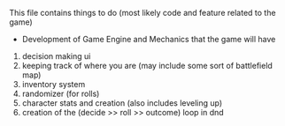 This file contains things to do (most likely code and feature related to the game)

- Development of Game Engine and Mechanics that the game will have
1. decision making ui
2. keeping track of where you are (may include some sort of battlefield map)
3. inventory system
4. randomizer (for rolls)
5. character stats and creation (also includes leveling up)
6. creation of the (decide >> roll >> outcome) loop in dnd
